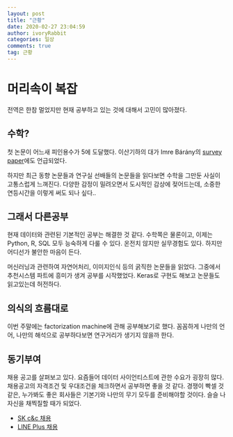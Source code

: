 ```yaml
---
layout: post
title: "근황"
date: 2020-02-27 23:04:59
author: ivoryRabbit
categories: 일상
comments: true
tag: 근황
---
```


# 머리속이 복잡

전역은 한참 멀었지만 현재 공부하고 있는 것에 대해서 고민이 많아졌다.

## 수학?

첫 논문이 어느새 피인용수가 5에 도달했다. 이산기하의 대가 Imre Bárány의 [survey paper](https://www.birs.ca/cmo-workshops/2019/19w5028/Report19w5028.pdf)에도 언급되었다.

하지만 최근 동향 논문들과 연구실 선배들의 논문들을 읽다보면 수학을 그만둔 사실이 고통스럽게 느껴진다. 다양한 감정이 밀려오면서 도시적인 감상에 젖어드는데, 소중한 연등시간을 이렇게 써도 되나 싶다.. 

## 그래서 다른공부

현재 데이터와 관련된 기본적인 공부는 해결한 것 같다. 수학쪽은 물론이고, 이제는 Python, R, SQL 모두 능숙하게 다룰 수 있다. 온전치 않지만 실무경험도 있다. 하지만 어디선가 불안한 마음이 든다.

머신러닝과 관련하여 자연어처리, 이미지인식 등의 굵직한 논문들을 읽었다. 그중에서 추천시스템 파트에 흥미가 생겨 공부를 시작했었다. Keras로 구현도 해보고 논문들도 읽고있는데 허전하다.

## 의식의 흐름대로

이번 주말에는 factorization machine에 관해 공부해보기로 했다. 꼼꼼하게 나만의 언어, 나만의 해석으로 공부하다보면 연구거리가 생기지 않을까 한다.

## 동기부여

채용 공고를 살펴보고 있다. 요즘들어 데이터 사이언티스트에 관한 수요가 굉장히 많다. 채용공고의 자격조건 및 우대조건을 체크하면서 공부하면 좋을 것 같다. 경쟁이 빡셀 것 같은, 누가봐도 좋은 회사들은 기본기와 나만의 무기 모두를 준비해야할 것이다. 슬슬 나 자신을 채찍질할 때가 되었다.

- [SK c&c 채용](https://recruit.skcc.co.kr/ehr/servlet/com.skcc.ehr.empapp.servlet.EhrAgentServlet)
- [LINE Plus 채용](https://recruit.linepluscorp.com/lineplus/career/detail/20003806?classId=&entTypeCd=&tag=&page=)
